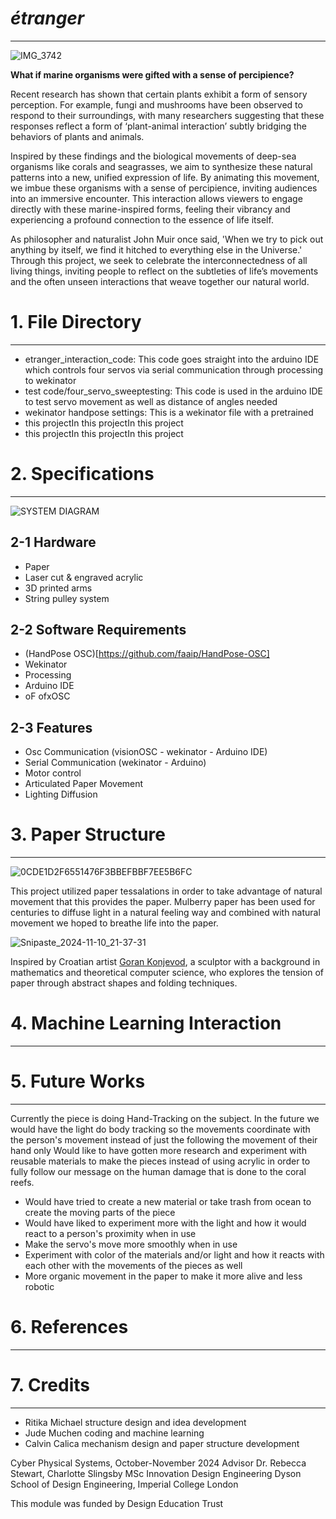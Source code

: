 # *étranger*
_____________________________________________________________________________________________________________________________________________
![IMG_3742](https://github.com/user-attachments/assets/2bf94ef1-aefa-4dac-be2c-35d120e5be2a)


**What if marine organisms were gifted with a sense of percipience?**

Recent research has shown that certain plants exhibit a form of sensory perception. For example, fungi and mushrooms have been observed to respond to their surroundings, with many researchers suggesting that these responses reflect a form of ‘plant-animal interaction’ subtly bridging the behaviors of plants and animals.

Inspired by these findings and the biological movements of deep-sea organisms like corals and seagrasses, we aim to synthesize these natural patterns into a new, unified expression of life. By animating this movement, we imbue these organisms with a sense of percipience, inviting audiences into an immersive encounter. This interaction allows viewers to engage directly with these marine-inspired forms, feeling their vibrancy and experiencing a profound connection to the essence of life itself.

As philosopher and naturalist John Muir once said, 'When we try to pick out anything by itself, we find it hitched to everything else in the Universe.' Through this project, we seek to celebrate the interconnectedness of all living things, inviting people to reflect on the subtleties of life’s movements and the often unseen interactions that weave together our natural world.

# 1. File Directory
_____________________________________________________________________________________________________________________________________________

 - etranger_interaction_code: This code goes straight into the arduino IDE which controls four servos via serial communication through processing to wekinator
 - test code/four_servo_sweeptesting: This code is used in the arduino IDE to test servo movement as well as distance of angles needed
 - wekinator handpose settings: This is a wekinator file with a pretrained
 - this projectIn this projectIn this project
 - this projectIn this projectIn this project

# 2. Specifications
_____________________________________________________________________________________________________________________________________________
![SYSTEM DIAGRAM](https://github.com/user-attachments/assets/adfaf7f5-35e2-41a8-ac98-02f48d71fc27)

## 2-1 Hardware

- Paper
- Laser cut & engraved acrylic
- 3D printed arms
- String pulley system

## 2-2 Software Requirements

- (HandPose OSC)[https://github.com/faaip/HandPose-OSC]
- Wekinator
- Processing
- Arduino IDE
- oF ofxOSC

## 2-3 Features
- Osc Communication (visionOSC - wekinator - Arduino IDE)
- Serial Communication (wekinator - Arduino)
- Motor control
- Articulated Paper Movement
- Lighting Diffusion

# 3. Paper Structure
_____________________________________________________________________________________________________________________________________________
![0CDE1D2F6551476F3BBEFBBF7EE5B6FC](https://github.com/user-attachments/assets/7ba8883b-e7e0-4193-903f-f282d2798503)

This project utilized paper tessalations in order to take advantage of natural movement that this provides the paper. Mulberry paper has been used for centuries to diffuse light in a natural feeling way and combined with natural movement we hoped to breathe life into the paper.

![Snipaste_2024-11-10_21-37-31](https://github.com/user-attachments/assets/b1018452-58fc-463d-935c-b7925bd40b61)

Inspired by Croatian artist [Goran Konjevod](https://organicorigami.com/), a sculptor with a background in mathematics and theoretical computer science, who explores the tension of paper through abstract shapes and folding techniques.

# 4. Machine Learning Interaction
_____________________________________________________________________________________________________________________________________________

# 5. Future Works
_____________________________________________________________________________________________________________________________________________

Currently the piece is doing Hand-Tracking on the subject. In the future we would have the light do body tracking so the movements coordinate with the person's movement instead of just the following the movement of their hand only
Would like to have gotten more research and experiment with reusable materials to make the pieces instead of using acrylic in order to fully follow our message on the human damage that is done to the coral reefs. 
- Would have tried to create a new material or take trash from ocean to create the moving parts of the piece
- Would have liked to experiment more with the light and how it would react to a person's proximity when in use
- Make the servo's move more smoothly when in use
- Experiment with color of the materials and/or light and how it reacts with each other with the movements of the pieces as well
- More organic movement in the paper to make it more alive and less robotic

# 6. References
_____________________________________________________________________________________________________________________________________________


# 7. Credits
_____________________________________________________________________________________________________________________________________________
- Ritika Michael structure design and idea development
- Jude Muchen coding and machine learning
- Calvin Calica mechanism design and paper structure development

Cyber Physical Systems, October-November 2024
Advisor Dr. Rebecca Stewart, Charlotte Slingsby
MSc Innovation Design Engineering
Dyson School of Design Engineering, Imperial College London

This module was funded by Design Education Trust


